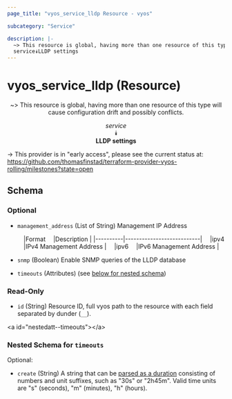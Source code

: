```yaml
---
page_title: "vyos_service_lldp Resource - vyos"

subcategory: "Service"

description: |- 
  ~> This resource is global, having more than one resource of this type will cause configuration drift and possibly conflicts.
  service⯯LLDP settings
---
```


# vyos_service_lldp (Resource)
<center>

~> This resource is global, having more than one resource of this type will cause configuration drift and possibly conflicts.

*service*  
⯯  
**LLDP settings**


</center>

-> This provider is in "early access", please see the current status at: https://github.com/thomasfinstad/terraform-provider-vyos-rolling/milestones?state=open

## Schema

### Optional

- `management_address` (List of String) Management IP Address

    &emsp;|Format  &emsp;|Description              |
    |----------|---------------------------|
    &emsp;|ipv4    &emsp;|IPv4 Management Address  |
    &emsp;|ipv6    &emsp;|IPv6 Management Address  |
- `snmp` (Boolean) Enable SNMP queries of the LLDP database
- `timeouts` (Attributes) (see [below for nested schema](#nestedatt--timeouts))

### Read-Only

- `id` (String) Resource ID, full vyos path to the resource with each field separated by dunder (`__`).

&lt;a id=&#34;nestedatt--timeouts&#34;&gt;&lt;/a&gt;
### Nested Schema for `timeouts`

Optional:

- `create` (String) A string that can be [parsed as a duration](https://pkg.go.dev/time#ParseDuration) consisting of numbers and unit suffixes, such as &#34;30s&#34; or &#34;2h45m&#34;. Valid time units are &#34;s&#34; (seconds), &#34;m&#34; (minutes), &#34;h&#34; (hours).  
